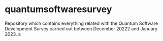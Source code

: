 # quantumsoftwaresurvey
Repository which contains everything related with the Quantum Software Development Survey carried out between December 20222 and January 2023. a 
